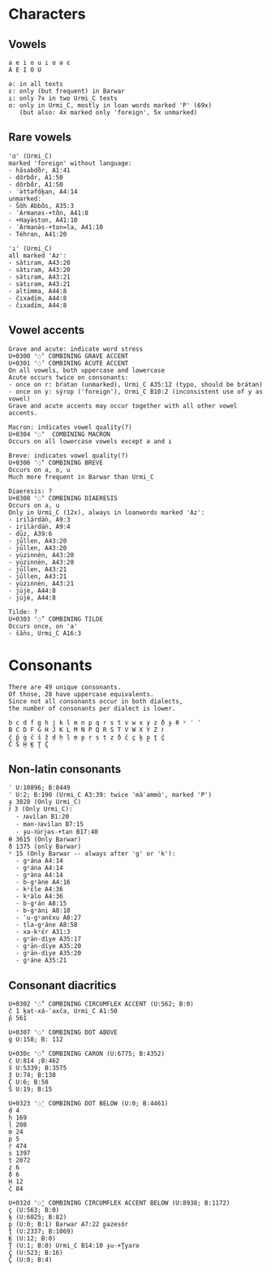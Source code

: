 # Characters

## Vowels
    a e i o u ı ɑ ə ɛ
    A E I O U

    ə: in all texts
    ɛ: only (but frequent) in Barwar
    ı: only 7x in two Urmi_C texts
    ɑ: only in Urmi_C, mostly in loan words marked 'P' (69x)
       (but also: 4x marked only 'foreign', 5x unmarked)


Rare vowels
-----------
    'ɑ' (Urmi_C)
    marked 'foreign' without language:
    - hăsabdɑ̄̀r, A1:41
    - dɑ̄rbɑ̄́r, A1:50
    - dɑ̄rbɑ̄́r, A1:50
    - ʾə̀ttəfɑ̄k̭an, A4:14
    unmarked:
    - Šɑ̄h Abbɑ̄̀s, A35:3
    - ʾArmanəs-+tɑ̄̀n, A41:8
    - +Hayə̀stɑn, A41:10
    - ʾArmanə̀s-+tɑn=la, A41:10
    - Téhrɑn, A41:20

    'ı' (Urmi_C)
    all marked 'Az':
    - sàtıram, A43:20
    - sàtıram, A43:20
    - sàtıram, A43:21
    - sàtıram, A43:21
    - altı́mma, A44:8
    - čıxadı́m, A44:8
    - čıxadı́m, A44:8

Vowel accents
-------------
    Grave and acute: indicate word stress
    U+0300 '◌̀' COMBINING GRAVE ACCENT
    U+0301 '◌́' COMBINING ACUTE ACCENT
    On all vowels, both uppercase and lowercase
    Acute occurs twice on consonants:
    - once on r: bŕatan (unmarked), Urmi_C A35:12 (typo, should be brátan)
    - once on y: sýrop ('foreign'), Urmi_C B10:2 (inconsistent use of y as vowel)
    Grave and acute accents may occur together with all other vowel accents.

    Macron: indicates vowel quality(?)
    U+0304 '◌̄'  COMBINING MACRON
    Occurs on all lowercase vowels except ə and ı

    Breve: indicates vowel quality(?)
    U+0306 '◌̆' COMBINING BREVE
    Occurs on a, o, u
    Much more frequent in Barwar than Urmi_C

    Diaeresis: ?
    U+0308 '◌̈' COMBINING DIAERESIS
    Occurs on a, u
    Only in Urmi_C (12x), always in loanwords marked 'Az':
    - irilärdä̀n, A9:3
    - irilärdä̀n, A9:4
    - dǜz, A39:6
    - jǘllen, A43:20
    - jǘllen, A43:20
    - yüzinnèn, A43:20
    - yüzinnèn, A43:20
    - jǘllen, A43:21
    - jǘllen, A43:21
    - yüzinnèn, A43:21
    - jüjè, A44:8
    - jüjè, A44:8

    Tilde: ?
    U+0303 '◌̃' COMBINING TILDE
    Occurs once, on 'a'
    - šã̀ns, Urmi_C A16:3

Consonants
==========
    There are 49 unique consonants.
    Of those, 28 have uppercase equivalents.
    Since not all consonants occur in both dialects,
    the number of consonants per dialect is lower.

    b c d f g h j k l m n p q r s t v w x y z ð ɟ θ ʸ ʾ ʿ
    B C D F G H J K L M N P Q R S T V W X Y Z Ɉ
    ĉ p̂ ġ č š ž ḍ ḥ ḷ ṃ p̣ ṛ ṣ ṭ ẓ ð̣ č̣ c̭ k̭ p̭ ṱ č̭
    Č Š Ḥ K̭ Ṱ Č̭

Non-latin consonants
--------------------
    ʾ U:10896; B:8449
    ʿ U:2; B:190 (Urmi_C A3:39: twice 'măʿammɑ̀', marked 'P')
    ɟ 3028 (Only Urmi_C)
    Ɉ 3 (Only Urmi_C):
      - Ɉavìlan B1:20
      - mən-Ɉavìlan B7:15
      - ɟu-Ɉúrjəs-+tan B17:40
    θ 3615 (Only Barwar)
    ð 1375 (only Barwar)
    ʸ 15 (Only Barwar -- always after 'g' or 'k'):
      - gʸána A4:14
      - gʸána A4:14
      - gʸàna A4:14
      - b-gʸàne A4:16
      - kʸɛ̀le A4:36
      - kʸàlo A4:36
      - b-gʸán A8:15
      - b-gʸáni A8:18
      - ʾu-gʸanɛ̀xu A8:27
      - ṭla-gʸáne A8:58
      - xa-kʸɛ́r A31:3
      - gʸān-dìye A35:17
      - gʸān-díye A35:20
      - gʸān-dìye A35:20
      - gʸáne A35:21

Consonant diacritics
--------------------
    U+0302 '◌̂' COMBINING CIRCUMFLEX ACCENT (U:562; B:0)
    ĉ 1 k̭at-xá-ʾaxĉa, Urmi_C A1:50
    p̂ 561

    U+0307 '◌̇' COMBINING DOT ABOVE
    ġ U:158; B: 112

    U+030c '◌̌' COMBINING CARON (U:6775; B:4352)
    č U:814 ;B:462
    š U:5339; B:3575
    ž U:74; B:138
    Č U:6; B:58
    Š U:19; B:15

    U+0323 '◌̣' COMBINING DOT BELOW (U:0; B:4461)
    ḍ 4
    ḥ 169
    ḷ 208
    ṃ 24
    p̣ 5
    ṛ 474
    ṣ 1397
    ṭ 2072
    ẓ 6
    ð̣ 6
    Ḥ 12
    č̣ 84

    U+032d '◌̭' COMBINING CIRCUMFLEX ACCENT BELOW (U:8938; B:1172)
    c̭ (U:563; B:0)
    k̭ (U:6025; B:82)
    p̭ (U:0; B:1) Barwar A7:22 p̭azesór
    ṱ (U:2337; B:1069)
    K̭ (U:12; B:0)
    Ṱ (U:1; B:0) Urmi_C B14:10 ɟu-+Ṱyarə
    č̭ (U:523; B:16)
    Č̭ (U:0; B:4)
